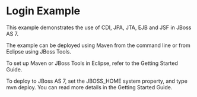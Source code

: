 Login Example
=============

This example demonstrates the use of CDI, JPA, JTA, EJB and JSF in JBoss AS 7.

The example can be deployed using Maven from the command line or from Eclipse using
JBoss Tools.

To set up Maven or JBoss Tools in Eclipse, refer to the Getting Started Guide.

To deploy to JBoss AS 7, set the JBOSS_HOME system property, and type mvn deploy. You
can read more details in the Getting Started Guide.